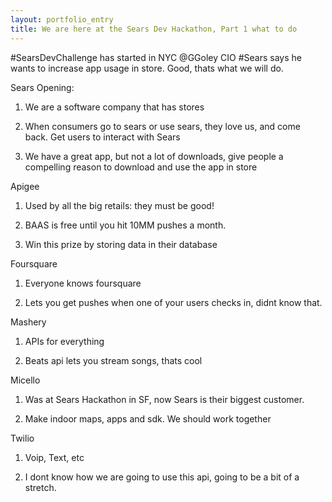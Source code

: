 ```yaml
---
layout: portfolio_entry
title: We are here at the Sears Dev Hackathon, Part 1 what to do
---
```


#SearsDevChallenge has started in NYC @GGoley CIO #Sears says he wants to increase app usage in store. Good, thats what we will do.

Sears Opening:
1. We are a software company that has stores

2. When consumers go to sears or use sears, they love us, and come back. Get users to interact with Sears

3. We have a great app, but not a lot of downloads, give people a compelling reason to download and use the app in store

Apigee
1. Used by all the big retails: they must be good!

2. BAAS is free until you hit 10MM pushes a month.

3. Win this prize by storing data in their database

Foursquare
1. Everyone knows foursquare

2. Lets you get pushes when one of your users checks in, didnt know that.

Mashery
1. APIs for everything

2. Beats api lets you stream songs, thats cool

Micello
1. Was at Sears Hackathon in SF, now Sears is their biggest customer. 

2. Make indoor maps, apps and sdk. We should work together

Twilio
1. Voip, Text, etc

2. I dont know how we are going to use this api, going to be a bit of a stretch.
